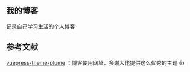 ## 我的博客
记录自己学习生活的个人博客
## 参考文献
[vuepress-theme-plume](https://theme-plume.vuejs.press/) ：博客使用网址，多谢大佬提供这么优秀的主题 👍
